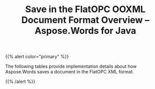 ﻿---
title: Save in the FlatOPC OOXML Document Format Overview – Aspose.Words for Java
articleTitle: Save in the FlatOPC OOXML Document Format Overview
linktitle: Save in the FlatOPC OOXML Document Format Overview
description: "Export to FlatOPC – XML format using different saving features."
type: docs
weight: 90
url: /java/save-in-the-flatopc-ooxml-document-format-overview/
---

{{% alert color="primary" %}}

The following tables provide implementation details about how Aspose.Words saves a document in the FlatOPC XML format.

{{% /alert %}}
